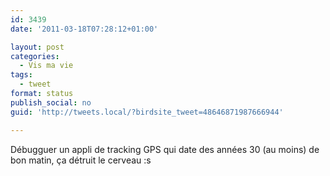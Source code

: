 ```yaml
---
id: 3439
date: '2011-03-18T07:28:12+01:00'

layout: post
categories:
  - Vis ma vie
tags:
  - tweet
format: status
publish_social: no
guid: 'http://tweets.local/?birdsite_tweet=48646871987666944'

---
```


Débugguer un appli de tracking GPS qui date des années 30 (au moins) de bon matin, ça détruit le cerveau :s